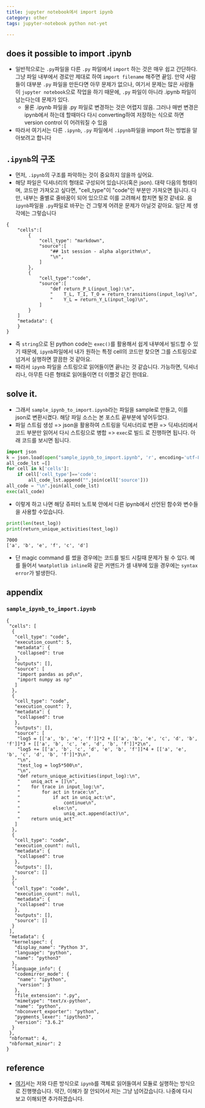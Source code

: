 ```yaml
---
title: jupyter notebook에서 import ipynb
category: other
tags: jupyter-notebook python not-yet

---
```


## does it possible to import .ipynb 

- 일반적으로는 `.py`파일을 다른 `.py` 파일에서 `import` 하는 것은 매우 쉽고 간단하다. 그냥 파일 내부에서 경로만 제대로 하여 `import filename` 해주면 끝임. 만약 사람들이 대부분 `.py` 파일을 만든다면 아무 문제가 없으나, 여기서 문제는 많은 사람들이 `jupyter notebook`으로 작업을 하기 때문에, `.py` 파일이 아니라 .ipynb 파일이 남는다는데 문제가 있다. 
    - 물론 .ipynb 파일을 .py 파일로 변경하는 것은 어렵지 않음. 그러나 매번 변경은 ipynb에서 하는데 할때마다 다시 converting하여 저장하는 식으로 하면 version control 이 어려워질 수 있음
- 따라서 여기서는 다른 `.ipynb`, `.py` 파일에서 `.ipynb`파일을 import 하는 방법을 알아보려고 합니다

## `.ipynb`의 구조 

- 먼저, `.ipynb`의 구조를 파악하는 것이 중요하지 않을까 싶어요. 
- 해당 파일은 딕셔너리의 형태로 구성되어 있습니다(혹은 json). 대략 다음의 형태이며, 코드만 가져오고 싶다면, "cell_type"이 "code"인 부분만 가져오면 됩니다. 다만, 내부는 줄별로 줄바꿈이 되어 있으므로 이를 고려해서 합치면 될것 같네요. 음 `ipynb`파일을 `.py`파일로 바꾸는 건 그렇게 어려운 문제가 아닐것 같아요. 일단 제 생각에는 그렇습니다


```
{
    "cells":[
        {
            "cell_type": "markdown", 
            "source":[
                "## 1st session - alpha algorithm\n",
                "\n",
            ]
        },
        {
            "cell_type":"code", 
            "source":[
                "def return_P_L(input_log):\n",
                "    T_L, T_I, T_O = return_transitions(input_log)\n",
                "    Y_L = return_Y_L(input_log)\n",
            ]
        }
    ]
    "metadata": {
    }
}
```

- 즉 `string`으로 된 python code는 `exec()`를 활용해서 쉽게 내부에서 빌드할 수 있기 때문에, `ipynb`파일에서 내가 원하는 특정 cell의 코드만 찾으면 그를 스트링으로 넘겨서 실행하면 깔끔한 것 같아요. 
- 따라서 `ipynb` 파일을 스트링으로 읽어들이면 끝나는 것 같습니다. 가능하면, 딕셔너리나, 아무튼 다른 형태로 읽어들이면 더 이쁠것 같긴 한데요. 

## solve it. 

- 그래서 `sample_ipynb_to_import.ipynb`라는 파일을 sample로 만들고, 이를 json로 변환시켰다. 해당 파일 소스는 본 포스트 끝부분에 넣어두었다. 
- 파일 스트림 생성 => json을 활용하여 스트링을 딕셔너리로 변환 => 딕셔너리에서 코드 부분만 읽어서 다시 스트링으로 병합 => `exec`로 빌드 로 진행하면 됩니다. 아래 코드를 보시면 됩니다. 


```python
import json
k = json.load(open("sample_ipynb_to_import.ipynb", 'r', encoding='utf-8'))
all_code_lst =[]
for cell in k['cells']:
    if cell['cell_type']=='code':
        all_code_lst.append("".join(cell['source']))
all_code = "\n".join(all_code_lst)
exec(all_code)
```

- 이렇게 하고 나면 해당 쥬피터 노트북 안에서 다른 ipynb에서 선언된 함수와 변수들을 사용할 수있습니다. 

```python
print(len(test_log))
print(return_unique_activities(test_log))
```
```
7000
['a', 'b', 'e', 'f', 'c', 'd']
```

- 단 magic command 를 썼을 경우에는 코드를 빌드 시킬때 문제가 될 수 있다. 예를 들어서 `%matplotlib inline`와 같은 커맨드가 셀 내부에 있을 경우에는 `syntax error`가 발생한다.

## appendix

### `sample_ipynb_to_import.ipynb`

```
{
 "cells": [
  {
   "cell_type": "code",
   "execution_count": 5,
   "metadata": {
    "collapsed": true
   },
   "outputs": [],
   "source": [
    "import pandas as pd\n",
    "import numpy as np"
   ]
  },
  {
   "cell_type": "code",
   "execution_count": 7,
   "metadata": {
    "collapsed": true
   },
   "outputs": [],
   "source": [
    "log5 = [['a', 'b', 'e', 'f']]*2 + [['a', 'b', 'e', 'c', 'd', 'b', 'f']]*3 + [['a', 'b', 'c', 'e', 'd', 'b', 'f']]*2\n",
    "log5 += [['a', 'b', 'c', 'd', 'e', 'b', 'f']]*4 + [['a', 'e', 'b', 'c', 'd', 'b', 'f']]*3\n",
    "\n",
    "test_log = log5*500\n",
    "\n",
    "def return_unique_activities(input_log):\n",
    "    uniq_act = []\n",
    "    for trace in input_log:\n",
    "        for act in trace:\n",
    "            if act in uniq_act:\n",
    "                continue\n",
    "            else:\n",
    "                uniq_act.append(act)\n",
    "    return uniq_act"
   ]
  },
  {
   "cell_type": "code",
   "execution_count": null,
   "metadata": {
    "collapsed": true
   },
   "outputs": [],
   "source": []
  },
  {
   "cell_type": "code",
   "execution_count": null,
   "metadata": {
    "collapsed": true
   },
   "outputs": [],
   "source": []
  }
 ],
 "metadata": {
  "kernelspec": {
   "display_name": "Python 3",
   "language": "python",
   "name": "python3"
  },
  "language_info": {
   "codemirror_mode": {
    "name": "ipython",
    "version": 3
   },
   "file_extension": ".py",
   "mimetype": "text/x-python",
   "name": "python",
   "nbconvert_exporter": "python",
   "pygments_lexer": "ipython3",
   "version": "3.6.2"
  }
 },
 "nbformat": 4,
 "nbformat_minor": 2
}
```

## reference 

- [여기](http://jupyter-notebook.readthedocs.io/en/stable/examples/Notebook/Importing%20Notebooks.html)서는 저와 다른 방식으로 `ipynb`를 객체로 읽어들여서 모듈로 실행하는 방식으로 진행햇습니다. 약간, 이해가 잘 안되어서 저는 그냥 넘어갔습니다. 나중에 다시 보고 이해되면 추가하겠습니다. 
